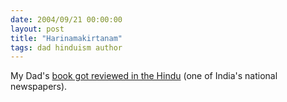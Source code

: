 ```yaml
---
date: 2004/09/21 00:00:00
layout: post
title: "Harinamakirtanam"
tags: dad hinduism author
---
```


My Dad's [book got reviewed in the Hindu](http://www.hinduonnet.com/br/2004/09/14/stories/2004091400061200.htm) (one of India's national newspapers).
